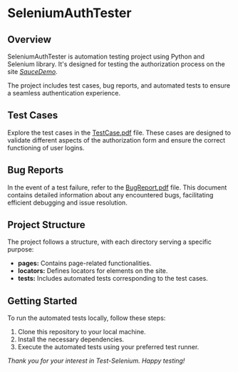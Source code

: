 # SeleniumAuthTester

## Overview
SeleniumAuthTester is automation testing project using Python and Selenium library. It's designed for testing the authorization process on the site *[SauceDemo](https://www.saucedemo.com/)*.

The project includes test cases, bug reports, and automated tests to ensure a seamless authentication experience.

## Test Cases

Explore the test cases in the [TestCase.pdf](TestCase.pdf) file. These cases are designed to validate different aspects of the authorization form and ensure the correct functioning of user logins.

## Bug Reports

In the event of a test failure, refer to the [BugReport.pdf](BagReport.pdf) file. This document contains detailed information about any encountered bugs, facilitating efficient debugging and issue resolution.

## Project Structure

The project follows a structure, with each directory serving a specific purpose:

- **pages:** Contains page-related functionalities.
- **locators:** Defines locators for elements on the site.
- **tests:** Includes automated tests corresponding to the test cases.

## Getting Started

To run the automated tests locally, follow these steps:

1. Clone this repository to your local machine.
2. Install the necessary dependencies.
3. Execute the automated tests using your preferred test runner.

  

*Thank you for your interest in Test-Selenium. Happy testing!*




